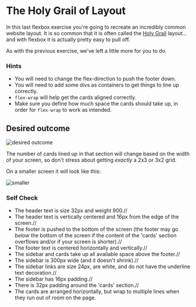 # The Holy Grail of Layout

In this last flexbox exercise you're going to recreate an incredibly common website layout. It is so common that it is often called the [Holy Grail](https://www.google.com/search?q=holy+grail+layout&tbm=isch&sclient=img) layout... and with flexbox it is actually pretty easy to pull off.

As with the previous exercise, we've left a little more for you to do.

### Hints
- You will need to change the flex-direction to push the footer down.
- You will need to add some divs as containers to get things to line up correctly.
- `flex-wrap` will help get the cards aligned correctly.
-  Make sure you define how much space the cards should take up, in order for `flex-wrap` to work as intended.

## Desired outcome

![desired outcome](./desired-outcome.png)

The number of cards lined up in that section will change based on the width of your screen, so don't stress about getting _exactly_ a 2x3 or 3x2 grid.

On a smaller screen it will look like this:

![smaller](./desired-outcome-smaller.png)

### Self Check
- The header text is size 32px and weight 900.//
- The header text is vertically centered and 16px from the edge of the screen.//
- The footer is pushed to the bottom of the screen (the footer may go _below_ the bottom of the screen if the content of the 'cards' section overflows and/or if your screen is shorter).//
- The footer text is centered horizontally and vertically.//
- The sidebar and cards take up all available space above the footer.//
- The sidebar is 300px wide (and it doesn't shrink).//
- The sidebar links are size 24px, are white, and do not have the underline text decoration.//
- The sidebar has 16px padding.//
- There is 32px padding around the 'cards' section.//
- The cards are arranged horizontally, but wrap to multiple lines when they run out of room on the page.
